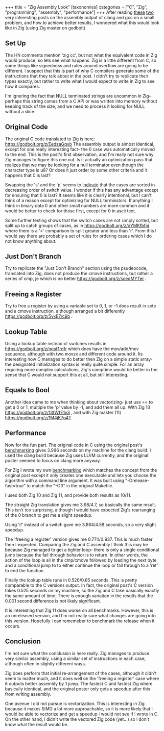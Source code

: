 +++
title = "Zig Assembly Look"
[taxonomies]
categories = ["C", "Zig", "programming", "assembly", "performance"]
+++
After reading [these](https://owen.cafe/posts/six-times-faster-than-c) [two](https://owen.cafe/posts/the-same-speed-as-c) very interesting posts
on the assembly output of clang and gcc on a small problem, and how to achieve
better results, I wondered what this would look like in Zig (using Zig master on godbolt).



## Set Up

The HN comments mention 'zig cc', but not what the equivalent code in Zig would produce,
so lets see what happens. Zig is a little different from C, so some things like signedness
and rules around overflow are going to be different. I suspect that this is part of
why C compilers generate some of the instructions that they talk about in the post.
I didn't try to replicate their types exactly, but rather to write what I would expect
to write in Zig to see how it compares.

I'm ignoring the fact that NULL terminated strings are uncommon in Zig- perhaps
this string comes from a C API or was written into memory without keeping
track of the size, and we need to process it looking for NULL without a slice.


## Original Code

The original C code translated to Zig is here: https://godbolt.org/z/EedzaGqvb
The assembly output is almost identical, except for one really interesting fact-
the 0 case was automatically moved to the end. This is the post's first observation,
and I'm really not sure why Zig manages to figure this one out. Is it actually
an optimization pass that realizes that we may be looking for a null terminator
even though the character type is u8? Or does it just order by some other criteria
and it happens that 0 is last?


Swapping the 's' and the 'p' seems to [indicate](https://godbolt.org/z/Tsoaq3451) that
the cases are sorted in decreasing order of switch value. I wonder if this has any
advantage except for ensuring that 0 is last? It seems like it is clearly intentional,
but I can't think of a reason except for optimizing for NULL terminators. If anything
I think in binary data 0 and other small numbers are more common and it would be
better to check for those first, except for 0 in ascii text.


Some further testing shows that the switch cases are not simply sorted, but split
up to catch groups of cases, as in https://godbolt.org/z/xYMKfbfoj where
there is a '>' comparison to split greater and less than 'r'.
From this I would say there are probably a set of rules for ordering cases which I
do not know anything about.


## Just Don't Branch

Try to replicate the "Just Don't Branch" section using the psudeocode, translated
into Zig, does not produce the cmove instructions, but rather a series of cmp, je
which is no better https://godbolt.org/z/scedMYTer .


## Freeing a Register

Try to free a register by using a variable set to 0, 1, or -1 does result in sete and a cmove instruction,
although arranged a bit differently https://godbolt.org/z/5vxE7rc9b .


## Lookup Table

Using a lookup table instead of switches results in https://godbolt.org/z/nqsf1rqfr which does
have the mov/add/mov sequence, although with two movzx and different code around it.
Its interesting how C manages to do better then Zig on a simple static array- the designated
initialization syntax is really quite simple. For an array requiring more complex calculations,
Zig's comptime would be better in the sense that C would not support this at all, but still interesting.

## Equals to Bool

Another idea came to me when thinking about vectorizing- just use == to get a 0 or 1, multiple the 'p' value by
-1, and add them all up.
With Zig 10 https://godbolt.org/z/13fWfE1v3 , and with Zig master (11) https://godbolt.org/z/1M4jK7q4T

## Performance

Now for the fun part. The original code in C using the original post's [benchmarking](https://github.com/414owen/blog-code/)
gives 3.996 seconds on my machine for the clang build. I used the clang build because Zig uses
LLVM currently, and the original poster seemed to focus on clang more anyway.

For Zig I wrote my own [benchmarking](https://github.com/nsmryan/zig-c-perf-test) which matches
the concept from the original post except it only creates one executable and lets you choose the algorithm
with a command line argument. It was built using "-Drelease-fast=true" to match the "-O3" in the original Makefile.

I used both Zig 10 and Zig 11, and provide both results as 10/11.

The straight Zig translation gives me 3.98/4.7, so basically the same result. This isn't too surprising, although I would
have expected Zig's rearranging of the 0 branch to get me a slight speedup.

Using 'if' instead of a switch gave me 3.864/4.58 seconds, so a very slight speedup.

The 'freeing a register' version gives me 0.774/0.937. This is much faster then I expected. Comparing the Zig and C assembly
I think this may be because Zig managed to get a tighter loop- there is only a single conditional jump because the fall
through behavior is to return. In other words, the action of the loop is all in the cmp/cmove followed by loading the 
next byte and a conditional jump to to either continue the loop or fall through to a 'ret' to end the function.


Finally the lookup table runs in 0.526/0.65 seconds. This is pretty comparable to the C versions output. In fact,
the original post's C version takes 0.525 seconds on my machine, so the Zig and C take basically exactly the same amount of time.
There is enough variation in the results that the 0.001 second difference is not likely significant.


It is interesting that Zig 11 does worse on all benchmarks. However, this is an unreleased version, and I'm not really sure what
changes are going into this version. Hopefully I can rememeber to benchmark the release when it occurs.

## Conclusion

I'm not sure what the conclusion is here really. Zig manages to produce very similar assembly, using a similar set of instructions
in each case, although often in slightly different ways.


Zig does perform that initial re-arrangement of the cases, although it didn't seem to matter much, and it does well on the 'freeing
a register' case where it outputs better assembly by 1 jump. The fastest C and fastest Zig where basically identical,
and the original poster only gets a speedup after this from writing assembly.


One avenue I did not pursue is vectorization. This is interesting in Zig because it makes SIMD a lot more approachable, so it is more
likely that I would be able to vectorize and get a speedup I would not see if I wrote in C. On the other hand, I didn't write the
vectored Zig code (yet...) so I don't know what the result would be.
